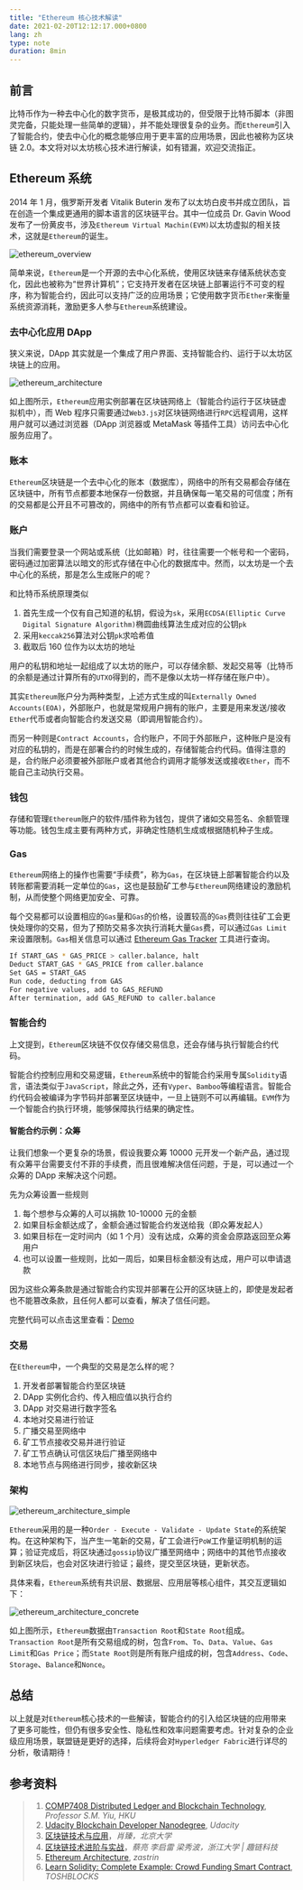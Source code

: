 ```yaml
---
title: "Ethereum 核心技术解读"
date: 2021-02-20T12:12:17.000+0800
lang: zh
type: note
duration: 8min
---
```


## 前言

比特币作为一种去中心化的数字货币，是极其成功的，但受限于比特币脚本（非图灵完备，只能处理一些简单的逻辑），并不能处理很复杂的业务。而`Ethereum`引入了智能合约，使去中心化的概念能够应用于更丰富的应用场景，因此也被称为区块链 2.0。本文将对以太坊核心技术进行解读，如有错漏，欢迎交流指正。

## Ethereum 系统

2014 年 1 月，俄罗斯开发者 Vitalik Buterin 发布了以太坊白皮书并成立团队，旨在创造一个集成更通用的脚本语言的区块链平台。其中一位成员 Dr. Gavin Wood 发布了一份黄皮书，涉及`Ethereum Virtual Machin(EVM)`以太坊虚拟的相关技术，这就是`Ethereum`的诞生。

![ethereum_overview](https://image.pseudoyu.com/images/ethereum_overview.png)

简单来说，`Ethereum`是一个开源的去中心化系统，使用区块链来存储系统状态变化，因此也被称为“世界计算机”；它支持开发者在区块链上部署运行不可变的程序，称为智能合约，因此可以支持广泛的应用场景；它使用数字货币`Ether`来衡量系统资源消耗，激励更多人参与`Ethereum`系统建设。

### 去中心化应用 DApp

狭义来说，DApp 其实就是一个集成了用户界面、支持智能合约、运行于以太坊区块链上的应用。

![ethereum_architecture](https://image.pseudoyu.com/images/ethereum_architecture.png)

如上图所示，`Ethereum`应用实例部署在区块链网络上（智能合约运行于区块链虚拟机中），而 Web 程序只需要通过`Web3.js`对区块链网络进行`RPC`远程调用，这样用户就可以通过浏览器（DApp 浏览器或 MetaMask 等插件工具）访问去中心化服务应用了。

### 账本

`Ethereum`区块链是一个去中心化的账本（数据库），网络中的所有交易都会存储在区块链中，所有节点都要本地保存一份数据，并且确保每一笔交易的可信度；所有的交易都是公开且不可篡改的，网络中的所有节点都可以查看和验证。

### 账户

当我们需要登录一个网站或系统（比如邮箱）时，往往需要一个帐号和一个密码，密码通过加密算法以暗文的形式存储在中心化的数据库中。然而，以太坊是一个去中心化的系统，那是怎么生成账户的呢？

和比特币系统原理类似

1. 首先生成一个仅有自己知道的私钥，假设为`sk`，采用`ECDSA(Elliptic Curve Digital Signature Algorithm)`椭圆曲线算法生成对应的公钥`pk`
2. 采用`keccak256`算法对公钥`pk`求哈希值
3. 截取后 160 位作为以太坊的地址

用户的私钥和地址一起组成了以太坊的账户，可以存储余额、发起交易等（比特币的余额是通过计算所有的`UTXO`得到的，而不是像以太坊一样存储在账户中）。

其实`Ethereum`账户分为两种类型，上述方式生成的叫`Externally Owned Accounts(EOA)`，外部账户，也就是常规用户拥有的账户，主要是用来发送/接收`Ether`代币或者向智能合约发送交易（即调用智能合约）。

而另一种则是`Contract Accounts`，合约账户，不同于外部账户，这种账户是没有对应的私钥的，而是在部署合约的时候生成的，存储智能合约代码。值得注意的是，合约账户必须要被外部账户或者其他合约调用才能够发送或接收`Ether`，而不能自己主动执行交易。

### 钱包

存储和管理`Ethereum`账户的软件/插件称为钱包，提供了诸如交易签名、余额管理等功能。钱包生成主要有两种方式，非确定性随机生成或根据随机种子生成。

### Gas

`Ethereum`网络上的操作也需要“手续费”，称为`Gas`，在区块链上部署智能合约以及转账都需要消耗一定单位的`Gas`，这也是鼓励矿工参与`Ethereum`网络建设的激励机制，从而使整个网络更加安全、可靠。

每个交易都可以设置相应的`Gas`量和`Gas`的价格，设置较高的`Gas`费则往往矿工会更快处理你的交易，但为了预防交易多次执行消耗大量`Gas`费，可以通过`Gas Limit`来设置限制。`Gas`相关信息可以通过 [Ethereum Gas Tracker](https://etherscan.io/gastracker) 工具进行查询。

```sh
If START_GAS * GAS_PRICE > caller.balance, halt
Deduct START_GAS * GAS_PRICE from caller.balance
Set GAS = START_GAS
Run code, deducting from GAS
For negative values, add to GAS_REFUND
After termination, add GAS_REFUND to caller.balance
```

### 智能合约

上文提到，`Ethereum`区块链不仅仅存储交易信息，还会存储与执行智能合约代码。

智能合约控制应用和交易逻辑，`Ethereum`系统中的智能合约采用专属`Solidity`语言，语法类似于`JavaScript`，除此之外，还有`Vyper`、`Bamboo`等编程语言。智能合约代码会被编译为字节码并部署至区块链中，一旦上链则不可以再编辑。`EVM`作为一个智能合约执行环境，能够保障执行结果的确定性。

#### 智能合约示例：众筹

让我们想象一个更复杂的场景，假设我要众筹 10000 元开发一个新产品，通过现有众筹平台需要支付不菲的手续费，而且很难解决信任问题，于是，可以通过一个众筹的 DApp 来解决这个问题。

先为众筹设置一些规则

1. 每个想参与众筹的人可以捐款 10-10000 元的金额
2. 如果目标金额达成了，金额会通过智能合约发送给我（即众筹发起人）
3. 如果目标在一定时间内（如 1 个月）没有达成，众筹的资金会原路返回至众筹用户
4. 也可以设置一些规则，比如一周后，如果目标金额没有达成，用户可以申请退款

因为这些众筹条款是通过智能合约实现并部署在公开的区块链上的，即使是发起者也不能篡改条款，且任何人都可以查看，解决了信任问题。

完整代码可以点击这里查看：[Demo](https://www.toshblocks.com/solidity/complete-example-crowd-funding-smart-contract/)

### 交易

在`Ethereum`中，一个典型的交易是怎么样的呢？

1. 开发者部署智能合约至区块链
2. DApp 实例化合约、传入相应值以执行合约
3. DApp 对交易进行数字签名
4. 本地对交易进行验证
5. 广播交易至网络中
6. 矿工节点接收交易并进行验证
7. 矿工节点确认可信区块后广播至网络中
8. 本地节点与网络进行同步，接收新区块

### 架构

![ethereum_architecture_simple](https://image.pseudoyu.com/images/ethereum_architecture_simple.png)

`Ethereum`采用的是一种`Order - Execute - Validate - Update State`的系统架构。在这种架构下，当产生一笔新的交易，矿工会进行`PoW`工作量证明机制的运算；验证完成后，将区块通过`gossip`协议广播至网络中；网络中的其他节点接收到新区块后，也会对区块进行验证；最终，提交至区块链，更新状态。

具体来看，`Ethereum`系统有共识层、数据层、应用层等核心组件，其交互逻辑如下：

![ethereum_architecture_concrete](https://image.pseudoyu.com/images/ethereum_architecture_concrete.png)

如上图所示，`Ethereum`数据由`Transaction Root`和`State Root`组成。`Transaction Root`是所有交易组成的树，包含`From`、`To`、`Data`、`Value`、`Gas Limit`和`Gas Price`；而`State Root`则是所有账户组成的树，包含`Address`、`Code`、`Storage`、`Balance`和`Nonce`。

## 总结

以上就是对`Ethereum`核心技术的一些解读，智能合约的引入给区块链的应用带来了更多可能性，但仍有很多安全性、隐私性和效率问题需要考虑。针对复杂的企业级应用场景，联盟链是更好的选择，后续将会对`Hyperledger Fabric`进行详尽的分析，敬请期待！

## 参考资料

> 1. [COMP7408 Distributed Ledger and Blockchain Technology](https://msccs.cs.hku.hk/public/courses/2020/COMP7408A/), _Professor S.M. Yiu, HKU_
> 2. [Udacity Blockchain Developer Nanodegree](https://www.udacity.com/course/blockchain-developer-nanodegree--nd1309), _Udacity_
> 3. [区块链技术与应用](https://www.bilibili.com/video/BV1Vt411X7JF)，_肖臻，北京大学_
> 4. [区块链技术进阶与实战](https://www.ituring.com.cn/book/2434)，_蔡亮 李启雷 梁秀波，浙江大学 | 趣链科技_
> 5. [Ethereum Architecture](https://www.zastrin.com/courses/ethereum-primer/lessons/1-5), _zastrin_
> 6. [Learn Solidity: Complete Example: Crowd Funding Smart Contract](https://www.toshblocks.com/solidity/complete-example-crowd-funding-smart-contract/), _TOSHBLOCKS_
